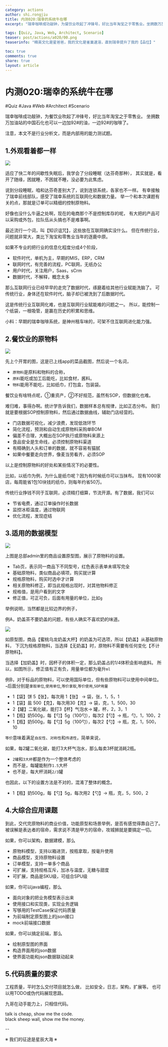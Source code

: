 ```yaml
---
category: actions
author: shi.rongjiu
title: 内测020:瑞幸的系统牛在哪
excerpt: "瑞幸咖啡成功敲钟，为餐饮业吹起了冲锋号，好比当年淘宝之于零售业。坐拥数万加油站的中国石化也可以一边加92#的油，一边92#的咖啡了。"

tags: [Quiz, Java, Web, Architect, Scenario]
teaser: post/actions/a020/00.png
teaserinfo: "精英文化是星爸爸，我的文化是雀巢速溶，直到瑞幸提升了我的【品位】"

toc: true
comments: true
share: true
layout: article
---
```



# 内测020:瑞幸的系统牛在哪

#Quiz #Java #Web #Architect #Scenario

瑞幸咖啡成功敲钟，为餐饮业吹起了冲锋号，好比当年淘宝之于零售业。
坐拥数万加油站的中国石化也可以一边加92#的油，一边92#的咖啡了。

注意，本文不是行业分析文，而是内部用的能力测试题。

## 1.外观看着都一样

<img src="/images/post/actions/a020/01.png">

适应了快二年的间歇性失眠后，我学会了分段睡眠（达芬奇那种），
其实就是，看开了随缘，困就睡，不困就不睡，没必要为此焦虑。

说到分段睡眠，咱和达芬奇差别大了，说到连锁系统，各家也不一样。
有幸接触了瑞幸前线部队，感受了瑞幸系统的互联网化和数据力量。
举一个和本次课题有关的点，那就是订单可以精细的控制原物料。

好像也没什么牛逼之处啊，现在的电商那个不是控制库存的呢，
有大把的产品可以采购或外包，拉队伍从头搞也不是难事啊。

最近流行一个词，叫【知识诅咒】，这些放在互联网确实没什么。
但在传统行业，问题就非常大，类比下淘宝和零售业当年的逐鹿中原。

如果不专业的把行业的信息化程度分成4个阶段，

* 软件时代，单机为主，早期的MIS，ERP，CRM
* 联网时代，有完善的流程，PC联网，无纸办公
* 用户时代，关注用户，Saas，sCrm
* 数据时代，不解释，概念太多

那么互联网行业已经早早的走完了数据时代，琢磨着给其他行业赋能洗脑了。
可传统行业，身体还在软件时代，脑子却已被洗到了后数据时代。

这是传统行业互联网化难，也是互联网行业赋能难的问题之一。
所以，能控制一个纸袋，一根吸管，是赢在历史的积累和思维。

小料：早期的瑞幸咖啡系统，是神州租车味的，可架不住互联网进化能力强。

## 2.餐饮业的原物料

<img src="/images/post/actions/a020/02.png">

先上个开胃的图，这是已上线app的菜品截图，然后说一个名词，

* `原物料`是原料和物料的合称，
* `原料`能吃或加工后能吃，比如食材，酱料。
* `物料`能用不能吃，比如纸巾，打包盒，包装袋。

餐饮业有啥特点呢，①重资产，②不好规范，虽然有SOP，但数据化也难。

难归难，事得办啊。统计学告诉我们，数据样本总有规律，比如正态分布。
我们就是要根据SOP控制原物料，然后通过数据曲线，辅助门店经营的。

* 门店数据可视化，减少浪费，发现低效环节
* 简化流程，预测和自动生成原物料采购单BOM
* 偏差不合理，大概出在SOP执行或原物料来源上
* 食品安全是生命线，必须控制原物料渠道
* 有精确到人头和订单的数据，就不容易有猫腻
* 如果中餐要走向世界，像麦当劳看齐，必须SOP

以上是控制原物料的好处和某些情况下的必要性。

比如，以纸巾为例，为什么是纸巾呢？因为有时候纸巾可以当抹布。
现有1000家店，每周能省1包10块钱的纸巾，则每年约省50万。

传统行业挣钱不同于互联网，必须精打细算，节流开源。有了数据，我们可以

* 节省电费，通过订单操作时长数据
* 监控冰柜温度，通过物联网
* 优化流程，发现症结

## 3.适用的数据模型

<img src="/images/post/actions/a020/03.png">

上图是总部admin里的商品设置原型图，展示了原物料的设置。

* Tab页，表示同一商品下不同型号，红色表示表单未填写完全
* 基础原物料，类似商品必填项，购买就计算
* 规格原物料，购买时选中才计算
* 相关原物料修正，即当此规格出现时，对其他物料修正
* 规格值，是用户看到的文字
* 修正值，可正可负，后面有用量的单位，比如`g`

举例说明，当然都是比较边界的例子，

例A，奶盖茶不要奶盖的问题，有些人确实不喜欢奶的味道。

<img src="/images/post/actions/a020/04.png">

如原型图，商品【蜜桃乌龙奶盖大杯】的奶盖为可选项，所以【奶盖】从基础原物料，
下沉为规格原物料，当选择【无奶盖】时，原物料不需要有任何变化【不计原物料】。

当选择【加奶盖】时，因杯子的体积一定，那么奶盖占的1/4体积会影响底料。
所以，如图所示，修正值有正有负，用量单位都为毫升`ml`

例B，对于标品的原物料，可以使用国际单位，但有些原物料可以使用中间单位。
`→`后面分别是`拿取单位`,`使用单位`,`等价拿取`,`等价使用`,`SOP用量`

 * 1【袋】饼 5【张】，每次用 1【张】 → 袋，张，1，5，1
 * 1【袋】盐 500【克】，每次用30【克】→ 袋，克，1，500，30
 * 2【罐】二氧化碳，能打3【杯】气泡水→ 罐，杯，2，3，1
 * 1【瓶】奶500g，每【勺】5g（100勺），每次2【勺】→ 瓶，勺，1，100，2
 * 1【瓶】奶500g，每【勺】5g（100勺），每次2【勺】→ 瓶，克，1，500，10

`等价`意味着满足`自反性`、`对称性`和`传递性`，简单来说，
 
如果，每2罐二氧化碳，能打3大杯气泡水，那么每卖3杯就消耗2瓶。

* `2罐`和`3大杯`都是作为一个整体考虑的
* 而不是，每罐能制作`1.5`大杯
* 也不是，每大杯消耗`2/3`罐

也因此，以下的设置方法是不对的，混淆了整体的概念。

* 1【瓶】奶500g，每【勺】5g，每次用2【勺】→ 瓶，克，5，500，2

## 4.大综合应用课题

到此，交代完原物料的商业价值，功能原型和场景举例，是否有感觉得靠自己了。
被误解是表达者的宿命，需求说不清是甲方的宿命，攻城狮就是要搞定一切。

如果，你可以架构，数据建模，那么

* 原物料模型，支持以箱进货，按瓶拿取，按毫升使用
* 商品模型，支持原物料设置
* 订单模型，支持一单多个商品
* 可扩展，支持规格互斥，加冰与温度，无糖与甜度
* 可扩展，商品是SKU级，可组合SPU级

如果，你可以java编程，那么

* 面向对象的把业务模型表示出来
* 使用接口和实现类，实现业务逻辑
* 写够用的TestCase保证代码质量
* 为前端制定原型图上的json接口
* mock前端接口数据

如果，你可以搞定前端，那么

* 绘制原型图的界面
* 构造界面用的json数据
* 使界面功能和json数据联动起来

## 5.代码质量的要求

工程质量，平时怎么交付项目就怎么做，
比如安全，日志，架构，扩展等。
也可以用TODO或伪代码展现思路。

九哥在动手能力上，只相信代码。

talk is cheap, show me the code.  
black sheep wall, show me the money.

--

※ 我们的征途是星辰大海 ※